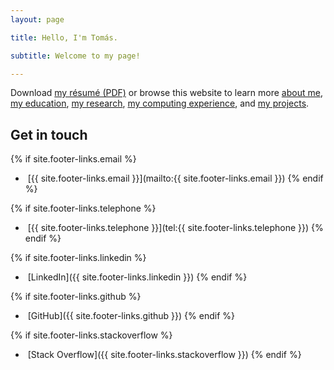 ```yaml
---
layout: page

title: Hello, I'm Tomás.

subtitle: Welcome to my page!

---
```



Download [my résumé (PDF)](/assets/files/CV_TPVasconcelos.pdf) or browse this website to learn more [about me](/about/), [my education](/education/),
[my research](/research/), [my computing experience](/computing-experience/), and [my projects](/projects/).

## Get in touch

{% if site.footer-links.email %}
- <a href="mailto:{{ site.footer-links.email }}"><i class="svg-icon email"></i></a>
&nbsp;[{{ site.footer-links.email }}](mailto:{{ site.footer-links.email }})
{% endif %}

{% if site.footer-links.telephone %}
- <a href="tel:{{ site.footer-links.telephone }}"><i class="svg-icon phone"></i></a>
&nbsp;[{{ site.footer-links.telephone }}](tel:{{ site.footer-links.telephone }})
{% endif %}


{% if site.footer-links.linkedin %}
- <a href="{{ site.footer-links.linkedin }}"><i class="svg-icon linkedin"></i></a>
&nbsp;[LinkedIn]({{ site.footer-links.linkedin }})
{% endif %}

{% if site.footer-links.github %}
- <a href="{{ site.footer-links.github }}"><i class="svg-icon github"></i></a>
&nbsp;[GitHub]({{ site.footer-links.github }})
{% endif %}

{% if site.footer-links.stackoverflow %}
- <a href="{{ site.footer-links.stackoverflow }}"><i class="svg-icon stackoverflow"></i></a>
&nbsp;[Stack Overflow]({{ site.footer-links.stackoverflow }})
{% endif %}
